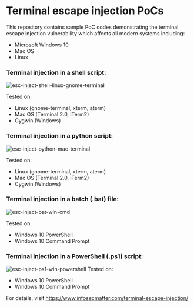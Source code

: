 # Terminal escape injection PoCs

This repository contains sample PoC codes demonstrating the terminal escape injection vulnerability which affects all modern systems including:
- Microsoft Windows 10
- Mac OS
- Linux

### Terminal injection in a shell script:
![esc-inject-shell-linux-gnome-terminal](https://user-images.githubusercontent.com/60963123/79501079-85d6dc80-803e-11ea-8cee-f7e1755c7551.png)

Tested on:
- Linux (gnome-terminal, xterm, aterm)
- Mac OS (Terminal 2.0, iTerm2)
- Cygwin (Windows)

### Terminal injection in a python script:
![esc-inject-python-mac-terminal](https://user-images.githubusercontent.com/60963123/79501309-e1a16580-803e-11ea-8b2e-e01b105bfc4d.png)

Tested on:
- Linux (gnome-terminal, xterm, aterm)
- Mac OS (Terminal 2.0, iTerm2)
- Cygwin (Windows)

### Terminal injection in a batch (.bat) file:
![esc-inject-bat-win-cmd](https://user-images.githubusercontent.com/60963123/79501363-f7168f80-803e-11ea-9104-0bfd8211b62e.png)

Tested on:
- Windows 10 PowerShell
- Windows 10 Command Prompt

### Terminal injection in a PowerShell (.ps1) script:
![esc-inject-ps1-win-powershell](https://user-images.githubusercontent.com/60963123/79501421-10b7d700-803f-11ea-83d7-d2181e9692de.png)
Tested on:
- Windows 10 PowerShell
- Windows 10 Command Prompt

For details, visit https://www.infosecmatter.com/terminal-escape-injection/
